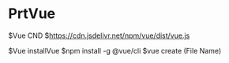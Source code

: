 # PrtVue

$Vue CND
$https://cdn.jsdelivr.net/npm/vue/dist/vue.js


$Vue installVue
$npm install -g @vue/cli
$vue create (File Name)